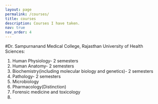 ```yaml
---
layout: page
permalink: /courses/
title: courses
description: Courses I have taken.
nav: true
nav_order: 4
---
```

#Dr. Sampurnanand Medical College, Rajasthan University of Health Sciences:
  1. Human Physiology- 2 semesters
  2. Human Anatomy- 2 semesters
  3. Biochemistry(including molecular biology and genetics)- 2 semesters
  4. Pathology- 2 semesters
  5. Microbiology
  6. Pharmacology(Distinction)
  7. Forensic medicine and toxicology
  8. 
